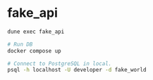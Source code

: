 # fake_api

```bash
dune exec fake_api
```


```bash
# Run DB
docker compose up

# Connect to PostgreSQL in local.
psql -h localhost -U developer -d fake_world
```
